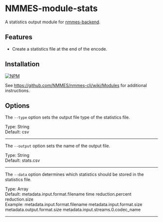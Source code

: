 # NMMES-module-stats

A statistics output module for [nmmes-backend](https://github.com/NMMES/nmmes-backend).

## Features
- Create a statistics file at the end of the encode.

## Installation

[![NPM](https://nodei.co/npm/nmmes-module-stats.png?compact=true)](https://nodei.co/npm/nmmes-module-stats/)

See https://github.com/NMMES/nmmes-cli/wiki/Modules for additional instructions.

## Options

The `--type` option sets the output file type of the statistics file.

Type: String<br>
Default: csv

---

The `--output` option sets the name of the output file.

Type: String<br>
Default: stats.csv

---

The `--data` option determines which statistics should be stored in the statistics file.

Type: Array<br>
Default: metadata.input.format.filename time reduction.percent reduction.size<br>
Example: metadata.input.format.filename metadata.input.format.size metadata.output.format.size metadata.input.streams.0.codec_name

---
